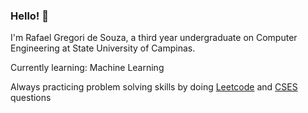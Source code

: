 ### Hello! 👋

I'm Rafael Gregori de Souza, a third year undergraduate on Computer Engineering at State University of Campinas.

Currently learning: Machine Learning

Always practicing problem solving skills by doing [Leetcode](https://leetcode.com/callmeGalo/) and [CSES](https://cses.fi/user/113925) questions


<!--
**RafaelGreg18/RafaelGreg18** is a ✨ _special_ ✨ repository because its `README.md` (this file) appears on your GitHub profile.

Here are some ideas to get you started:

- 🔭 I’m currently working on ...
- 🌱 I’m currently learning ...
- 👯 I’m looking to collaborate on ...
- 🤔 I’m looking for help with ...
- 💬 Ask me about ...
- 📫 How to reach me: ...
- 😄 Pronouns: ...
- ⚡ Fun fact: ...
-->
